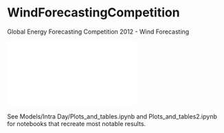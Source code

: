 # WindForecastingCompetition
Global Energy Forecasting Competition 2012 - Wind Forecasting

![alt text](Articles/Deep_poster.pdf)

See Models/Intra Day/Plots_and_tables.ipynb and Plots_and_tables2.ipynb for notebooks that recreate most notable results.
